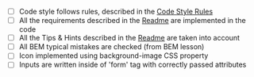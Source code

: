 - [ ] Code style follows rules, described in the [Code Style Rules](https://mate-academy.github.io/layout_task-guideline/html-css-code-style-rules)
- [ ] All the requirements described in the [Readme](readme.md) are implemented in the code
- [ ] All the Tips & Hints described in the [Readme](readme.md) are taken into account
- [ ] All BEM typical mistakes are checked (from BEM lesson)
- [ ] Icon implemented using background-image CSS property
- [ ] Inputs are written inside of 'form' tag with correctly passed attributes
